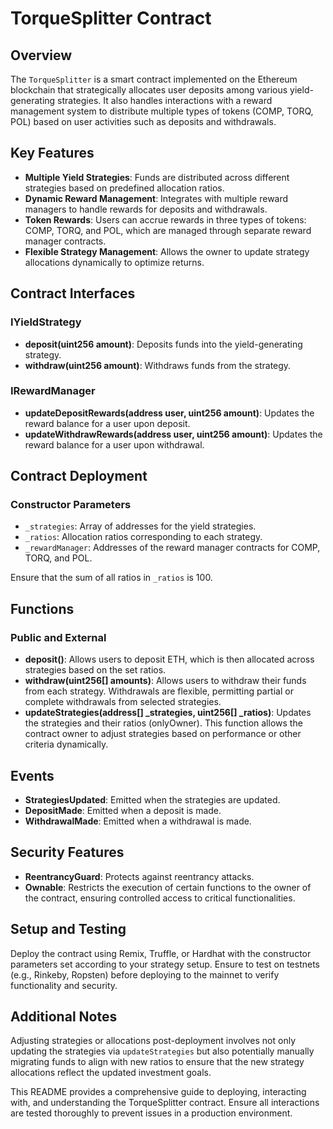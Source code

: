 # TorqueSplitter Contract

## Overview

The `TorqueSplitter` is a smart contract implemented on the Ethereum blockchain that strategically allocates user deposits among various yield-generating strategies. It also handles interactions with a reward management system to distribute multiple types of tokens (COMP, TORQ, POL) based on user activities such as deposits and withdrawals.

## Key Features

- **Multiple Yield Strategies**: Funds are distributed across different strategies based on predefined allocation ratios.
- **Dynamic Reward Management**: Integrates with multiple reward managers to handle rewards for deposits and withdrawals.
- **Token Rewards**: Users can accrue rewards in three types of tokens: COMP, TORQ, and POL, which are managed through separate reward manager contracts.
- **Flexible Strategy Management**: Allows the owner to update strategy allocations dynamically to optimize returns.

## Contract Interfaces

### IYieldStrategy

- **deposit(uint256 amount)**: Deposits funds into the yield-generating strategy.
- **withdraw(uint256 amount)**: Withdraws funds from the strategy.

### IRewardManager

- **updateDepositRewards(address user, uint256 amount)**: Updates the reward balance for a user upon deposit.
- **updateWithdrawRewards(address user, uint256 amount)**: Updates the reward balance for a user upon withdrawal.

## Contract Deployment

### Constructor Parameters

- `_strategies`: Array of addresses for the yield strategies.
- `_ratios`: Allocation ratios corresponding to each strategy.
- `_rewardManager`: Addresses of the reward manager contracts for COMP, TORQ, and POL.

Ensure that the sum of all ratios in `_ratios` is 100.

## Functions

### Public and External

- **deposit()**: Allows users to deposit ETH, which is then allocated across strategies based on the set ratios.
- **withdraw(uint256[] amounts)**: Allows users to withdraw their funds from each strategy. Withdrawals are flexible, permitting partial or complete withdrawals from selected strategies.
- **updateStrategies(address[] _strategies, uint256[] _ratios)**: Updates the strategies and their ratios (onlyOwner). This function allows the contract owner to adjust strategies based on performance or other criteria dynamically.

## Events

- **StrategiesUpdated**: Emitted when the strategies are updated.
- **DepositMade**: Emitted when a deposit is made.
- **WithdrawalMade**: Emitted when a withdrawal is made.

## Security Features

- **ReentrancyGuard**: Protects against reentrancy attacks.
- **Ownable**: Restricts the execution of certain functions to the owner of the contract, ensuring controlled access to critical functionalities.

## Setup and Testing

Deploy the contract using Remix, Truffle, or Hardhat with the constructor parameters set according to your strategy setup. Ensure to test on testnets (e.g., Rinkeby, Ropsten) before deploying to the mainnet to verify functionality and security.

## Additional Notes

Adjusting strategies or allocations post-deployment involves not only updating the strategies via `updateStrategies` but also potentially manually migrating funds to align with new ratios to ensure that the new strategy allocations reflect the updated investment goals.

This README provides a comprehensive guide to deploying, interacting with, and understanding the TorqueSplitter contract. Ensure all interactions are tested thoroughly to prevent issues in a production environment.
